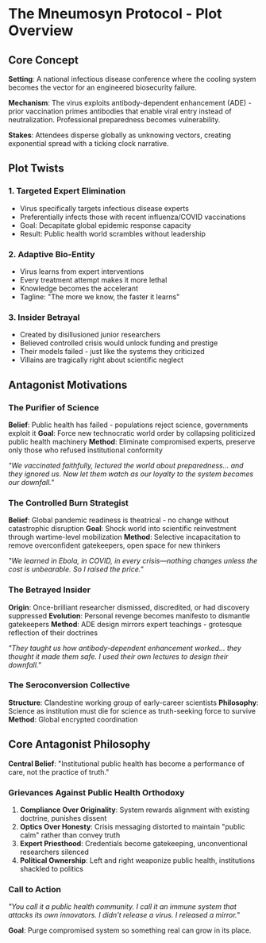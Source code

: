 # The Mneumosyn Protocol - Plot Overview

## Core Concept

**Setting**: A national infectious disease conference where the cooling system becomes the vector for an engineered biosecurity failure.

**Mechanism**: The virus exploits antibody-dependent enhancement (ADE) - prior vaccination primes antibodies that enable viral entry instead of neutralization. Professional preparedness becomes vulnerability.

**Stakes**: Attendees disperse globally as unknowing vectors, creating exponential spread with a ticking clock narrative.

## Plot Twists

### 1. Targeted Expert Elimination
- Virus specifically targets infectious disease experts
- Preferentially infects those with recent influenza/COVID vaccinations
- Goal: Decapitate global epidemic response capacity
- Result: Public health world scrambles without leadership

### 2. Adaptive Bio-Entity
- Virus learns from expert interventions
- Every treatment attempt makes it more lethal
- Knowledge becomes the accelerant
- Tagline: "The more we know, the faster it learns"

### 3. Insider Betrayal
- Created by disillusioned junior researchers
- Believed controlled crisis would unlock funding and prestige
- Their models failed - just like the systems they criticized
- Villains are tragically right about scientific neglect

## Antagonist Motivations

### The Purifier of Science
**Belief**: Public health has failed - populations reject science, governments exploit it
**Goal**: Force new technocratic world order by collapsing politicized public health machinery
**Method**: Eliminate compromised experts, preserve only those who refused institutional conformity

*"We vaccinated faithfully, lectured the world about preparedness… and they ignored us. Now let them watch as our loyalty to the system becomes our downfall."*

### The Controlled Burn Strategist
**Belief**: Global pandemic readiness is theatrical - no change without catastrophic disruption
**Goal**: Shock world into scientific reinvestment through wartime-level mobilization
**Method**: Selective incapacitation to remove overconfident gatekeepers, open space for new thinkers

*"We learned in Ebola, in COVID, in every crisis—nothing changes unless the cost is unbearable. So I raised the price."*

### The Betrayed Insider
**Origin**: Once-brilliant researcher dismissed, discredited, or had discovery suppressed
**Evolution**: Personal revenge becomes manifesto to dismantle gatekeepers
**Method**: ADE design mirrors expert teachings - grotesque reflection of their doctrines

*"They taught us how antibody-dependent enhancement worked… they thought it made them safe. I used their own lectures to design their downfall."*

### The Seroconversion Collective
**Structure**: Clandestine working group of early-career scientists
**Philosophy**: Science as institution must die for science as truth-seeking force to survive
**Method**: Global encrypted coordination

## Core Antagonist Philosophy

**Central Belief**: "Institutional public health has become a performance of care, not the practice of truth."

### Grievances Against Public Health Orthodoxy

1. **Compliance Over Originality**: System rewards alignment with existing doctrine, punishes dissent
2. **Optics Over Honesty**: Crisis messaging distorted to maintain "public calm" rather than convey truth
3. **Expert Priesthood**: Credentials become gatekeeping, unconventional researchers silenced
4. **Political Ownership**: Left and right weaponize public health, institutions shackled to politics

### Call to Action

*"You call it a public health community. I call it an immune system that attacks its own innovators. I didn't release a virus. I released a mirror."*

**Goal**: Purge compromised system so something real can grow in its place.


